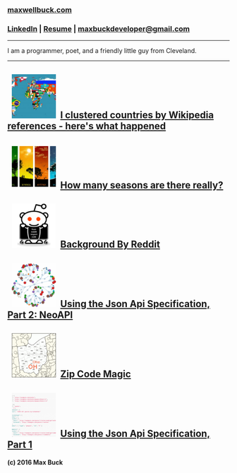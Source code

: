 ### [maxwellbuck.com](index.html)


### [LinkedIn](https://www.linkedin.com/pub/max-buck/8b/5b8/a9) | [Resume](resume.html) | maxbuckdeveloper@gmail.com

---

I am a programmer, poet, and a friendly little guy from Cleveland.

---


<h2><img src="images/countries-of-the-world.jpg" width="100" height="100" 				 hspace="10"><a href=countries-by-wikipedia.html>I clustered countries by Wikipedia references - here's what happened</a></h2>
<h2><img src="images/seasons-ftimage.jpg" width="100" height="100" 				 hspace="10"><a href=how-many-seasons.html>How many seasons are there really?</a></h2>
<h2><img src="images/redditapi.png" width="100" height="100" 				 hspace="10"><a href=background-by-reddit.html>Background By Reddit</a></h2>
<h2><img src="images/graphdb.png" width="100" height="100" 				 hspace="10"><a href=json-api-2.html>Using the Json Api Specification, Part 2: NeoAPI</a></h2>
<h2><img src="images/ohio-3-digit-zip-code-map.gif" width="100" height="100" 				 hspace="10"><a href=zipcode-magic.html>Zip Code Magic</a></h2>
<h2><img src="images/jsonapiftimage.png" width="100" height="100" 				 hspace="10"><a href=json-api-1.html>Using the Json Api Specification, Part 1</a></h2>


#### (c) 2016 Max Buck